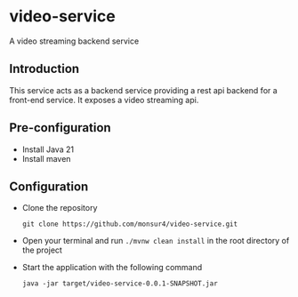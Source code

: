 # video-service
A video streaming backend service

## Introduction
This service acts as a backend service providing a rest api backend for a front-end service. It exposes a video streaming api.

## Pre-configuration
- Install Java 21
- Install maven

## Configuration
- Clone the repository
  
      git clone https://github.com/monsur4/video-service.git
- Open your terminal and run ```./mvnw clean install``` in the root directory of the project
- Start the application with the following command
  
      java -jar target/video-service-0.0.1-SNAPSHOT.jar
